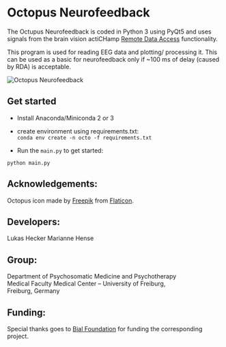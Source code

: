 # Octopus Neurofeedback

The Octupus Neurofeedback is coded in Python 3 using PyQt5 and uses signals from the brain vision actiCHamp [Remote Data Access](https://pressrelease.brainproducts.com/real-time-eeg/) functionality.

This program is used for reading EEG data and plotting/ processing it. This can be used as a basic for neurofeedback only if ~100 ms of delay (caused by RDA) is acceptable.

![Octopus Neurofeedback](https://github.com/LukeTheHecker/rda_libet/blob/master/assets/Octopuspic.png?raw=true)

## Get started

* Install Anaconda/Miniconda 2 or 3
* create environment using requirements.txt:  
`conda env create -n octo -f requirements.txt`

* Run the `main.py` to get started:

```
python main.py
```

## Acknowledgements:  
Octopus icon made by [Freepik](https://www.flaticon.com/authors/freepik) from [Flaticon](https://www.flaticon.com/).

## Developers:
Lukas Hecker
Marianne Hense

## Group:  
Department of Psychosomatic Medicine and Psychotherapy  
Medical Faculty Medical Center – University of Freiburg,    
Freiburg, Germany

## Funding:
Special thanks goes to [Bial Foundation](https://www.bial.com/com/bial-foundation/grants/) for funding the corresponding project.

